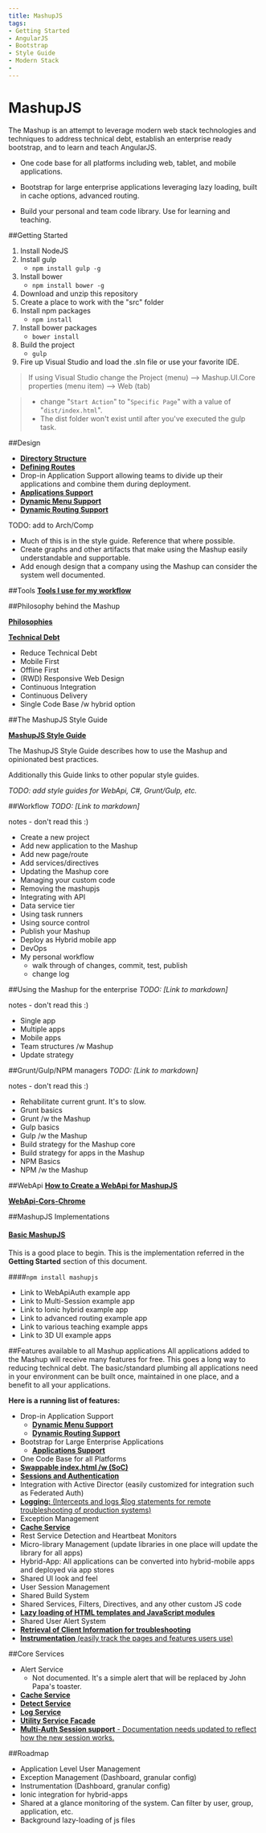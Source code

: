```yaml
---
title: MashupJS
tags:
- Getting Started 
- AngularJS
- Bootstrap
- Style Guide
- Modern Stack
- 
---
```


MashupJS
========
The Mashup is an attempt to leverage modern web stack technologies and techniques to address technical debt, establish an enterprise ready bootstrap, and to learn and teach AngularJS.

- One code base for all platforms including web, tablet, and mobile applications.

- Bootstrap for large enterprise applications leveraging lazy loading, built in cache options, advanced routing.

- Build your personal and team code library. Use for learning and teaching.


##Getting Started

 1. Install NodeJS
 2. Install gulp
	 - `npm install gulp -g`
 3. Install bower
	 - `npm install bower -g`
 4. Download and unzip this repository
 5. Create a place to work with the "src" folder
 5. Install npm packages
	 - `npm install`
 6. Install bower packages
	 - `bower install`
 6. Build the project
	 - `gulp`
 7. Fire up Visual Studio and load the .sln file or use your favorite IDE.

> If using Visual Studio change the Project (menu) --> Mashup.UI.Core properties (menu item) --> Web (tab)

> - change "`Start Action`" to "`Specific Page`" with a value of "`dist/index.html`".
> - The dist folder won't exist until after you've executed the gulp task.

##Design

 - **[Directory Structure](https://github.com/MashupJS/mashupjs.doc/blob/master/docs/mashupStyleGuides/Mashup-StyleGuide.md#directory-structure-of-mashupuicore)**
 - **[Defining Routes](https://github.com/MashupJS/mashupjs.doc/blob/master/docs/mashupStyleGuides/Mashup-StyleGuide.md#defining-routes)**
 - Drop-in Application Support allowing teams to divide up their applications and combine them during deployment.
  - **[Applications Support](https://github.com/MashupJS/mashupjs.doc/blob/master/docs/mashupCore/apps/apps.md)**
  - **[Dynamic Menu Support](https://github.com/MashupJS/mashupjs.doc/blob/master/docs/mashupCore/config/mashupMenu.md)**
  - **[Dynamic Routing Support](https://github.com/MashupJS/mashupjs.doc/blob/master/docs/mashupCore/config/routeConfig.md)**


TODO: add to Arch/Comp
- Much of this is in the style guide. Reference that where possible.
- Create graphs and other artifacts that make using the Mashup easily understandable and supportable.
- Add enough design that a company using the Mashup can consider the system well documented.



##Tools
**[Tools I use for my workflow](https://github.com/MashupJS/mashupjs.doc/blob/master/docs/mashupWorkflow/tools/tools.md)**


##Philosophy behind the Mashup

**[Philosophies](https://github.com/MashupJS/mashupjs.doc/blob/master/docs/mashupWorkflow/philosophy/philosophy.md)**

**[Technical Debt](https://github.com/MashupJS/mashupjs.doc/blob/master/docs/mashupWorkflow/technicaldebt/technicaldebt.md)**

 - Reduce Technical Debt
 - Mobile First
 - Offline First
 - (RWD) Responsive Web Design
 - Continuous Integration
 - Continuous Delivery
 - Single Code Base /w hybrid option


##The MashupJS Style Guide

**[MashupJS Style Guide](https://github.com/MashupJS/mashupjs.doc/blob/master/docs/mashupStyleGuides/Mashup-StyleGuide.md)**

The MashupJS Style Guide describes how to use the Mashup and opinionated best practices.

Additionally this Guide links to other popular style guides.

*TODO: add style guides for WebApi, C#, Grunt/Gulp, etc.*

##Workflow
*TODO: [Link to markdown]*

notes - don't read this :)
- Create a new project
- Add new application to the Mashup
- Add new page/route
- Add services/directives
- Updating the Mashup core
- Managing your custom code
- Removing the mashupjs
- Integrating with API
- Data service tier
- Using task runners
- Using source control
- Publish your Mashup
- Deploy as Hybrid mobile app
- DevOps
- My personal workflow
	- walk through of changes, commit, test, publish
	- change log


##Using the Mashup for the enterprise
*TODO: [Link to markdown]*

notes - don't read this :)
- Single app
- Multiple apps
- Mobile apps
- Team structures /w Mashup
- Update strategy



##Grunt/Gulp/NPM managers
*TODO: [Link to markdown]*

notes - don't read this :)
- Rehabilitate current grunt.  It's to slow. 
- Grunt basics
- Grunt /w the Mashup
- Gulp basics
- Gulp /w the Mashup
- Build strategy for the Mashup core
- Build strategy for apps in the Mashup
- NPM Basics
- NPM /w the Mashup

##WebApi
**[How to Create a WebApi for MashupJS](https://github.com/MashupJS/mashupjs.doc/blob/master/docs/mashupApi/WebApi-HowToCreateForMashup.md)**

**[WebApi-Cors-Chrome](https://github.com/MashupJS/mashupjs.doc/blob/master/docs/mashupApi/WebApi-Cors-Chrome.md)**


##MashupJS Implementations

#### [Basic MashupJS](https://github.com/MashupJS/mashupjs.doc/tree/master/src)

This is a good place to begin.  This is the implementation referred in the **Getting Started** section of this document.
 
####`npm install mashupjs`
<br/>

 - Link to WebApiAuth example app
 - Link to Multi-Session example app
 - Link to Ionic hybrid example app
 - Link to advanced routing example app
 - Link to various teaching example apps
 - Link to 3D UI example apps


##Features available to all Mashup applications
All applications added to the Mashup will receive many features for free.  This goes a long way to reducing technical debt.  The basic/standard plumbing all applications need in your environment can be built once, maintained in one place, and a benefit to all your applications.

**Here is a running list of features:**

 - Drop-in Application Support
   - **[Dynamic Menu Support](https://github.com/MashupJS/mashupjs.doc/blob/master/docs/mashupCore/config/mashupMenu.md)**
   - **[Dynamic Routing Support](https://github.com/MashupJS/mashupjs.doc/blob/master/docs/mashupCore/config/routeConfig.md)**
 - Bootstrap for Large Enterprise Applications
	 - **[Applications Support](https://github.com/MashupJS/mashupjs.doc/blob/master/docs/mashupCore/apps/apps.md)**
 - One Code Base for all Platforms
 - **[Swappable index.html /w (SoC)](https://github.com/MashupJS/mashupjs.doc/blob/master/docs/mashupCore/index.html.md)**
 - **[Sessions and Authentication](https://github.com/MashupJS/mashupjs.doc/blob/master/docs/mashupCore/apps/apps.md#sessions)**
 - Integration with Active Director (easily customized for integration such as Federated Auth)
 - [**Logging:**  (Intercepts and logs $log statements for remote troubleshooting of production systems)](https://github.com/MashupJS/mashupjs.doc/blob/master/docs/mashupCore/services/logService/logService.md)
 - Exception Management
 - **[Cache Service](https://github.com/MashupJS/mashupjs.doc/blob/master/docs/mashupCore/services/cacheService/cacheService.md)**
 - Rest Service Detection and Heartbeat Monitors
 -  Micro-library Management (update libraries in one place will update the library for all apps)
 - Hybrid-App: All applications can be converted into hybrid-mobile apps and deployed via app stores
 - Shared UI look and feel
 - User Session Management
 - Shared Build System
 - Shared Services, Filters, Directives, and any other custom JS code
 - **[Lazy loading of HTML templates and JavaScript modules](https://github.com/MashupJS/mashupjs.doc/blob/master/docs/mashupCore/config/routeConfig.md#lazy-loading)**
 - Shared User Alert System
 - **[Retrieval of Client Information for troubleshooting](https://github.com/MashupJS/mashupjs.doc/blob/master/docs/mashupCore/services/sessionService/sessionService.md#envsession)**
 - [**Instrumentation** (easily track the pages and features users use)](https://github.com/MashupJS/mashupjs.doc/blob/master/docs/mashupCore/services/logService/logService.md#instrumentation)


##Core Services

 - Alert Service
	 - Not documented. It's a simple alert that will be replaced by John Papa's toaster.
 - **[Cache Service](https://github.com/MashupJS/mashupjs.doc/blob/master/docs/mashupCore/services/cacheService/cacheService.md)**
 - **[Detect Service](https://github.com/MashupJS/mashupjs.doc/blob/master/docs/mashupCore/services/detectService/detectService.md)**
 - **[Log Service](https://github.com/MashupJS/mashupjs.doc/blob/master/docs/mashupCore/services/logService/logService.md)**
 - **[Utility Service Facade](https://github.com/MashupJS/mashupjs.doc/blob/master/docs/mashupCore/services/utilityService/utilityService.md)**
 - [**Multi-Auth Session support** - Documentation needs updated to reflect how the new session works.](https://github.com/MashupJS/mashupjs.doc/blob/master/docs/mashupCore/services/sessionService/sessionService.md)
 


##Roadmap
 - Application Level User Management
 - Exception Management (Dashboard, granular config)
 - Instrumentation (Dashboard, granular config)
 - Ionic integration for hybrid-apps
 - Shared at a glance monitoring of the system.  Can filter by user, group, application, etc.
 - Background lazy-loading of js files
